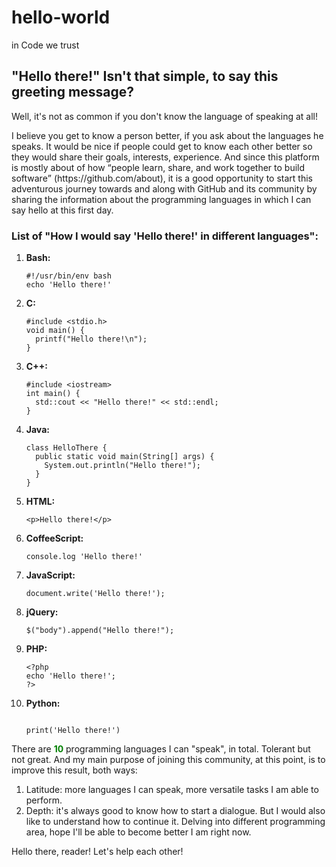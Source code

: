 # hello-world
in Code we trust

<h2>"Hello there!" Isn't that simple, to say this greeting message? </h2>
<p>Well, it's not as common if you don't know the language of speaking at all! </p>
<p>I believe you get to know a person better, if you ask about the languages he speaks. It would be nice if people could get to know each other better so they would share their goals, interests, experience. And since this platform is mostly about of how <q>people learn, share, and work together to build software</q> (https://github.com/about), it is a good opportunity to start this adventurous journey towards and along with GitHub and its community by sharing the information about the programming languages in which I can say hello at this first day. </p>
<h3>List of "How I would say 'Hello there!' in different languages": </h3>
<ol>
<li><b>Bash:</b></li>
<pre><code>#!/usr/bin/env bash 
echo 'Hello there!'</code></pre>

<li><b>C:</b></li>
<pre><code>#include &lt;stdio.h&gt; 
void main() {
  printf("Hello there!\n");
}</code></pre>

<li><b>C++:</b></li>
<pre><code>#include &lt;iostream&gt;
int main() { 
  std::cout << "Hello there!" << std::endl;
}</code></pre>

<li><b>Java:</b></li>
<pre><code>class HelloThere {
  public static void main(String[] args) {
    System.out.println("Hello there!");
  }
}</code></pre>
  
<li><b>HTML:</b></li>
<pre><code>&lt;p&gt;Hello there!&lt;/p&gt;</code></pre>

<li><b>CoffeeScript:</b></li>
<pre><code>console.log 'Hello there!'</code></pre>
  
<li><b>JavaScript:</b></li>
<pre><code>document.write('Hello there!');</code></pre>
  
<li><b>jQuery:</b></li>
<pre><code>$("body").append("Hello there!");</code></pre>

<li><b>PHP:</b></li>
<pre><code>&lt;?php 
echo 'Hello there!'; 
?&gt;</code></pre>
</li>

<li><b>Python:</b></li>
<pre><code> 
print('Hello there!') 
</code></pre>
</li>
</ol
  
***
  There are <b style="color:green;">10</b> programming languages I can "speak", in total. Tolerant but not great. 
  And my main purpose of joining this community, at this point, is to improve this result, both ways: 
  1. Latitude: more languages I can speak, more versatile tasks I am able to perform.
  2. Depth: it's always good to know how to start a dialogue. But I would also like to understand how to continue it. Delving into different programming area, hope I'll be able to become better I am right now.

Hello there, reader! Let's help each other!    
